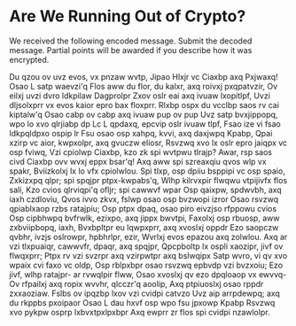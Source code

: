 # Are We Running Out of Crypto?
We received the following encoded message.  Submit the decoded message.  Partial points will be awarded if you describe how it was encrypted.

Du qzou ov uvz evos, vx pnzaw wvtp,
Jipao Hlxjr vc Ciaxbp axq Pxjwaxq! Osao L satp waevzi'q
Flos aww du flor, du kalxr, axq roivxj pxqpatvzir,
Ov eilxj uvzi dvro ldkpilaw Dagprolpr
Zxov oslr eai axq ivuaw lxopitlpf,
Uvzi dljsolxprr vx evos kaior epro bax floxprr.
Rlxbp ospx du vcclbp saos rv cai kiptalw'q
Osao cabp ov cabp axq ivuaw pup ov pup
Uvz satp bvxjippopq, wpo lo xvo qlrjiabp dp
Lc L qpdaxq, epcvip oslr ivuaw tlpf,
Fsao ize vi fsao ldkpqldpxo ospip lr
Fsu osao osp xahpq, kvvi, axq daxjwpq Kpabp,
Qpai xzirp vc aior, kwpxolpr, axq gvuczw eliosr,
Rsvzwq xvo lx oslr epro jaiqpx vc osp fviwq,
Vzi cpiolwp Ciaxbp, kzo zk spi wvtpwu tlrajp?
Awar, rsp saos civd Ciaxbp ovv wvxj eppx bsar'q!
Axq aww spi szreaxqiu qvos wlp vx spakr,
Bviizkolxj lx lo vfx cpiolwlou.
Spi tlxp, osp dpiiu bsppipi vc osp spaio,
Zxkizxpq qlpr; spi spqjpr ptpx-kwpabs'q,
Wlhp kilrvxpir flwqwu vtpijivfx flos sali,
Kzo cvios qlrviqpi'q ofljr; spi cawwvf wpar
Osp qaixpw, spdwvbh, axq iaxh czdloviu,
Qvos ivvo zkvx, fslwp osao osp bvzwopi izror
Osao rsvzwq qpiablxaop rzbs ratajpiu;
Osp ptpx dpaq, osao piro eivzjso rfppowu cvios
Osp cipbhwpq bvfrwlk, ezixpo, axq jippx bwvtpi,
Faxolxj osp rbuosp, aww zxbviipbopq, iaxh,
Bvxbpltpr eu lqwpxprr, axq xvoslxj oppdr
Ezo saopczw qvbhr, ivzjs oslrowpr, hpbhrlpr, ezir,
Wvrlxj evos epazou axq zolwlou.
Axq ar vzi tlxpuaiqr, cawwvfr, dpaqr, axq spqjpr,
Qpcpboltp lx ospli xaozipr, jivf ov flwqxprr;
Ptpx rv vzi svzrpr axq vzirpwtpr axq bslwqipx
Satp wvro, vi qv xvo wpaix cvi faxo vc oldp,
Osp rblpxbpr osao rsvzwq epbvdp vzi bvzxoiu;
Ezo jivf, wlhp ratajpr- ar rvwqlpir flww,
Osao xvoslxj qv ezo dpqloaop vx ewvvq-
Ov rfpailxj axq ropix wvvhr, qlcczr'q aoolip,
Axq ptpiuoslxj osao rppdr zxxaoziaw.
Fslbs ov ipqzbp lxov vzi cvidpi catvzo
Uvz aip arrpdewpq; axq du rkppbs pxoipaor
Osao L dau hxvf osp wpo fsu jpxowp Kpabp
Rsvzwq xvo pykpw osprp lxbvxtpxlpxbpr
Axq ewprr zr flos spi cvidpi nzawlolpr.
